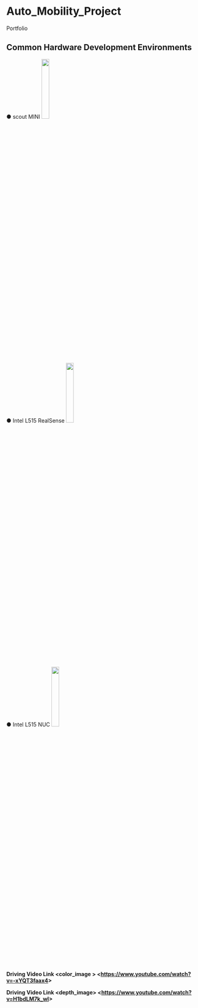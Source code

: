 # Auto_Mobility_Project
Portfolio

## Common Hardware Development Environments
● scout MINI 
<img src = "https://user-images.githubusercontent.com/114387340/212227001-c9e5743f-663a-44a2-89ca-7f697f1a2e16.png" width="20%" height="20%">

● Intel L515 RealSense 
<img src = "https://user-images.githubusercontent.com/114387340/212227063-12a3fd86-1d66-45c5-8b28-5a5579318212.jpg" width="20%" height="20%">

● Intel L515 NUC
<img src = "https://user-images.githubusercontent.com/114387340/212226928-40af66cb-0e9d-4350-b518-d6656900e9b1.png" width="20%" height="20%">

**Driving Video Link <color_image > <<https://www.youtube.com/watch?v=-xYQT3faax4>>**

**Driving Video Link <depth_image> <<https://www.youtube.com/watch?v=H1bdLM7k_wI>>**
